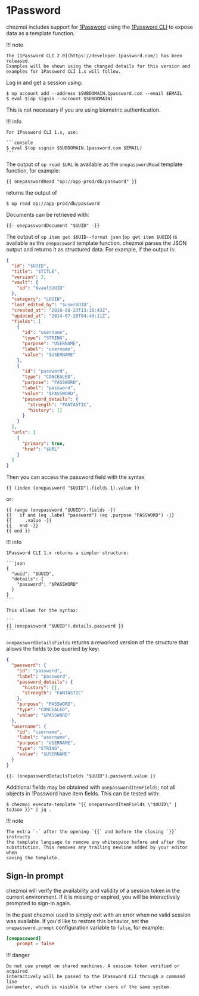 # 1Password

chezmoi includes support for [1Password](https://1password.com/) using the
[1Password CLI](https://support.1password.com/command-line-getting-started/) to
expose data as a template function.

!!! note

    The [1Password CLI 2.0](https://developer.1password.com/) has been released.
    Examples will be shown using the changed details for this version and
    examples for 1Password CLI 1.x will follow.

Log in and get a session using:

```console
$ op account add --address $SUBDOMAIN.1password.com --email $EMAIL
$ eval $(op signin --account $SUBDOMAIN)
```

This is not necessary if you are using biometric authentication.

!!! info

    For 1Password CLI 1.x, use:

    ```console
    $ eval $(op signin $SUBDOMAIN.1password.com $EMAIL)
    ```

The output of `op read $URL` is available as the `onepasswordRead` template
function, for example:

```
{{ onepasswordRead "op://app-prod/db/password" }}
```

returns the output of

```console
$ op read op://app-prod/db/password
```

Documents can be retrieved with:

```
{{- onepasswordDocument "$UUID" -}}
```

The output of `op item get $UUID--format json` (`op get item $UUID`) is
available as the `onepassword` template function. chezmoi parses the JSON output
and returns it as structured data. For example, if the output is:

```json
{
  "id": "$UUID",
  "title": "$TITLE",
  "version": 2,
  "vault": {
    "id": "$vaultUUID"
  },
  "category": "LOGIN",
  "last_edited_by": "$userUUID",
  "created_at": "2010-08-23T13:18:43Z",
  "updated_at": "2014-07-20T04:40:11Z",
  "fields": [
    {
      "id": "username",
      "type": "STRING",
      "purpose": "USERNAME",
      "label": "username",
      "value": "$USERNAME"
    },
    {
      "id": "password",
      "type": "CONCEALED",
      "purpose": "PASSWORD",
      "label": "password",
      "value": "$PASSWORD",
      "password_details": {
        "strength": "FANTASTIC",
        "history": []
      }
    }
  ],
  "urls": [
    {
      "primary": true,
      "href": "$URL"
    }
  ]
}
```

Then you can access the password field with the syntax

```
{{ (index (onepassword "$UUID").fields 1).value }}
```

or:

```
{{ range (onepassword "$UUID").fields -}}
{{   if and (eq .label "password") (eq .purpose "PASSWORD") -}}
{{     .value -}}
{{   end -}}
{{ end }}
```

!!! info

    1Password CLI 1.x returns a simpler structure:

    ```json
    {
      "uuid": "$UUID",
      "details": {
        "password": "$PASSWORD"
      }
    }
    ```

    This allows for the syntax:

    ```
    {{ (onepassword "$UUID").details.password }}
    ```

`onepasswordDetailsFields` returns a reworked version of the structure that
allows the fields to be queried by key:

```json
{
  "password": {
    "id": "password",
    "label": "password",
    "password_details": {
      "history": [],
      "strength": "FANTASTIC"
    },
    "purpose": "PASSWORD",
    "type": "CONCEALED",
    "value": "$PASSWORD"
  },
  "username": {
    "id": "username",
    "label": "username",
    "purpose": "USERNAME",
    "type": "STRING",
    "value": "$USERNAME"
  }
}
```

```
{{- (onepasswordDetailsFields "$UUID").password.value }}
```

Additional fields may be obtained with `onepasswordItemFields`; not all objects
in 1Password have item fields. This can be tested with:

```console
$ chezmoi execute-template "{{ onepasswordItemFields \"$UUID\" | toJson }}" | jq .
```

!!! note

    The extra `-` after the opening `{{` and before the closing `}}` instructs
    the template language to remove any whitespace before and after the
    substitution. This removes any trailing newline added by your editor when
    saving the template.

## Sign-in prompt

chezmoi will verify the availability and validity of a session token in the
current environment. If it is missing or expired, you will be interactively
prompted to sign-in again.

In the past chezmoi used to simply exit with an error when no valid session was
available. If you'd like to restore this behavior, set the `onepassword.prompt`
configuration variable to `false`, for example:

```toml title="~/.config/chezmoi/chezmoi.toml"
[onepassword]
    prompt = false
```

!!! danger

    Do not use prompt on shared machines. A session token verified or acquired
    interactively will be passed to the 1Password CLI through a command line
    parameter, which is visible to other users of the same system.
